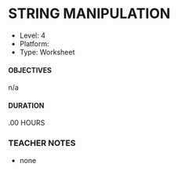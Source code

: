 # STRING MANIPULATION
* Level: 4
* Platform: 
* Type: Worksheet

#### OBJECTIVES
n/a

#### DURATION
.00 HOURS

### TEACHER NOTES 

* none